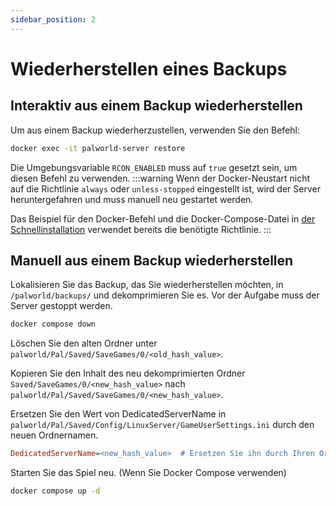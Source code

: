 ```yaml
---
sidebar_position: 2
---
```


# Wiederherstellen eines Backups

## Interaktiv aus einem Backup wiederherstellen

Um aus einem Backup wiederherzustellen, verwenden Sie den Befehl:

```bash
docker exec -it palworld-server restore
```

Die Umgebungsvariable `RCON_ENABLED` muss auf `true` gesetzt sein, um diesen Befehl zu verwenden.
:::warning
Wenn der Docker-Neustart nicht auf die Richtlinie `always` oder `unless-stopped` eingestellt ist, wird der Server heruntergefahren und muss manuell neu gestartet werden.

Das Beispiel für den Docker-Befehl und die Docker-Compose-Datei in [der Schnellinstallation](https://palworld-server-docker.loef.dev/de/) verwendet bereits die benötigte Richtlinie.
:::

## Manuell aus einem Backup wiederherstellen

Lokalisieren Sie das Backup, das Sie wiederherstellen möchten, in `/palworld/backups/` und dekomprimieren Sie es.
Vor der Aufgabe muss der Server gestoppt werden.

```bash
docker compose down
```

Löschen Sie den alten Ordner unter `palworld/Pal/Saved/SaveGames/0/<old_hash_value>`.

Kopieren Sie den Inhalt des neu dekomprimierten Ordner `Saved/SaveGames/0/<new_hash_value>` nach `palworld/Pal/Saved/SaveGames/0/<new_hash_value>`.

Ersetzen Sie den Wert von DedicatedServerName in `palworld/Pal/Saved/Config/LinuxServer/GameUserSettings.ini` durch den neuen Ordnernamen.

```ini
DedicatedServerName=<new_hash_value>  # Ersetzen Sie ihn durch Ihren Ordnernamen.
```

Starten Sie das Spiel neu. (Wenn Sie Docker Compose verwenden)

```bash
docker compose up -d
```
